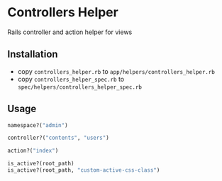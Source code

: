 # Controllers Helper

Rails controller and action helper for views

## Installation

* copy `controllers_helper.rb` to `app/helpers/controllers_helper.rb`
* copy `controllers_helper_spec.rb` to `spec/helpers/controllers_helper_spec.rb`

## Usage

```ruby
namespace?("admin")
```

```ruby
controller?("contents", "users")
```

```ruby
action?("index")
```

```ruby
is_active?(root_path)
is_active?(root_path, "custom-active-css-class")
```
